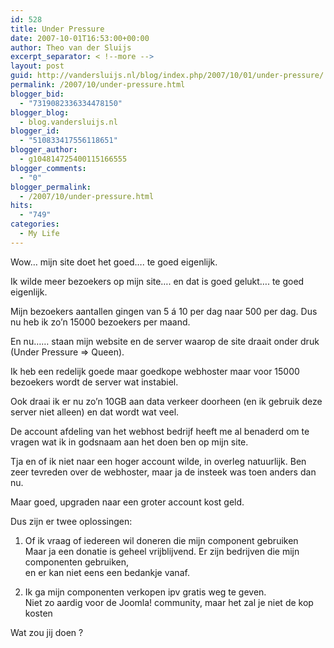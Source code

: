```yaml
---
id: 528
title: Under Pressure
date: 2007-10-01T16:53:00+00:00
author: Theo van der Sluijs
excerpt_separator: < !--more -->
layout: post
guid: http://vandersluijs.nl/blog/index.php/2007/10/01/under-pressure/
permalink: /2007/10/under-pressure.html
blogger_bid:
  - "7319082336334478150"
blogger_blog:
  - blog.vandersluijs.nl
blogger_id:
  - "510833417556118651"
blogger_author:
  - g104814725400115166555
blogger_comments:
  - "0"
blogger_permalink:
  - /2007/10/under-pressure.html
hits:
  - "749"
categories:
  - My Life
---
```

Wow… mijn site doet het goed…. te goed eigenlijk.

Ik wilde meer bezoekers op mijn site…. en dat is goed gelukt…. te goed eigenlijk.

Mijn bezoekers aantallen gingen van 5 á 10 per dag naar 500 per dag. Dus nu heb ik zo’n 15000 bezoekers per maand.

En nu…… staan mijn website en de server waarop de site draait onder druk (Under Pressure => Queen).

Ik heb een redelijk goede maar goedkope webhoster maar voor 15000 bezoekers wordt de server wat instabiel.

Ook draai ik er nu zo’n 10GB aan data verkeer doorheen (en ik gebruik deze server niet alleen) en dat wordt wat veel.

De account afdeling van het webhost bedrijf heeft me al benaderd om te vragen wat ik in godsnaam aan het doen ben op mijn site.

Tja en of ik niet naar een hoger account wilde, in overleg natuurlijk. Ben zeer tevreden over de webhoster, maar ja de insteek was toen anders dan nu.

Maar goed, upgraden naar een groter account kost geld.

Dus zijn er twee oplossingen:

1. Of ik vraag of iedereen wil doneren die mijn component gebruiken    
Maar ja een donatie is geheel vrijblijvend. Er zijn bedrijven die mijn componenten gebruiken,     
en er kan niet eens een bedankje vanaf.

2. Ik ga mijn componenten verkopen ipv gratis weg te geven.    
Niet zo aardig voor de Joomla! community, maar het zal je niet de kop kosten

Wat zou jij doen ?